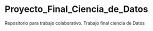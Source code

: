 # Proyecto_Final_Ciencia_de_Datos
Repositorio para trabajo colaborativo. Trabajo final ciencia de Datos
